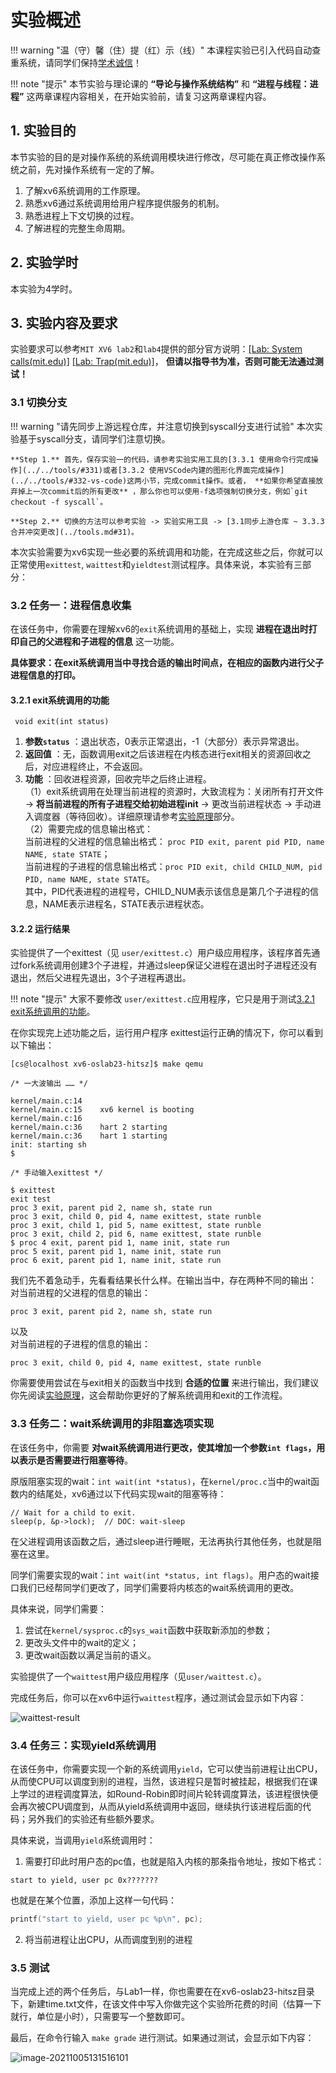# 实验概述

!!! warning "温（守）馨（住）提（红）示（线）"
    本课程实验已引入代码自动查重系统，请同学们保持[学术诚信](https://integrity.mit.edu/)！

!!! note   "提示"
    本节实验与理论课的 **“导论与操作系统结构”** 和 **“进程与线程：进程”** 这两章课程内容相关，在开始实验前，请复习这两章课程内容。
    

## 1.  实验目的

本节实验的目的是对操作系统的系统调用模块进行修改，尽可能在真正修改操作系统之前，先对操作系统有一定的了解。

1. 了解xv6系统调用的工作原理。
2. 熟悉xv6通过系统调用给用户程序提供服务的机制。
3. 熟悉进程上下文切换的过程。
4. 了解进程的完整生命周期。

## 2.  实验学时

本实验为4学时。

## 3.  实验内容及要求

实验要求可以参考`MIT XV6 lab2`和`lab4`提供的部分官方说明：[[Lab: System calls(mit.edu)]](https://pdos.csail.mit.edu/6.828/2020/labs/syscallhtml) [[Lab: Trap(mit.edu)]](https://pdos.csail.mit.edu/6.S081/2020/labs/traps.html)， **但请以指导书为准，否则可能无法通过测试！** 

### 3.1 切换分支

!!! warning   "请先同步上游远程仓库，并注意切换到syscall分支进行试验"
    本次实验基于syscall分支，请同学们注意切换。

    **Step 1.** 首先，保存实验一的代码，请参考实验实用工具的[3.3.1 使用命令行完成操作](../../tools/#331)或者[3.3.2 使用VSCode内建的图形化界面完成操作](../../tools/#332-vs-code)这两小节，完成commit操作。或者， **如果你希望直接放弃掉上一次commit后的所有更改** ，那么你也可以使用-f选项强制切换分支，例如`git checkout -f syscall`。

    **Step 2.** 切换的方法可以参考实验 -> 实验实用工具 -> [3.1同步上游仓库 ~ 3.3.3 合并冲突更改](../tools.md#31)。

本次实验需要为xv6实现一些必要的系统调用和功能，在完成这些之后，你就可以正常使用`exittest`, `waittest`和`yieldtest`测试程序。具体来说，本实验有三部分：


### 3.2 任务一：进程信息收集

在该任务中，你需要在理解xv6的`exit`系统调用的基础上，实现 **进程在退出时打印自己的父进程和子进程的信息** 这一功能。

**具体要求：在exit系统调用当中寻找合适的输出时间点，在相应的函数内进行父子进程信息的打印。** 

#### 3.2.1 exit系统调用的功能

` void exit(int status)`

1. **参数`status`** ：退出状态，0表示正常退出，-1（大部分）表示异常退出。  
2. **返回值** ：无，函数调用exit之后该进程在内核态进行exit相关的资源回收之后，对应进程终止，不会返回。  
3. **功能** ：回收进程资源，回收完毕之后终止进程。  
（1）exit系统调用在处理当前进程的资源时，大致流程为：关闭所有打开文件 -> **将当前进程的所有子进程交给初始进程init** -> 更改当前进程状态 -> 手动进入调度器（等待回收）。详细原理请参考[实验原理](../part2/#3)部分。  
（2）需要完成的信息输出格式：  
当前进程的父进程的信息输出格式： `proc PID exit, parent pid PID, name NAME, state STATE`；  
当前进程的子进程的信息输出格式：`proc PID exit, child CHILD_NUM, pid PID, name NAME, state STATE`。  
其中，PID代表进程的进程号，CHILD_NUM表示该信息是第几个子进程的信息，NAME表示进程名，STATE表示进程状态。

#### 3.2.2 运行结果

实验提供了一个exittest（见 `user/exittest.c`）用户级应用程序，该程序首先通过fork系统调用创建3个子进程，并通过sleep保证父进程在退出时子进程还没有退出，然后父进程先退出，3个子进程再退出。

!!! note   "提示"
    大家不要修改 `user/exittest.c`应用程序，它只是用于测试[3.2.1 exit系统调用的功能](#321)。

在你实现完上述功能之后，运行用户程序 exittest运行正确的情况下，你可以看到以下输出：

```
[cs@localhost xv6-oslab23-hitsz]$ make qemu

/* 一大波输出 …… */

kernel/main.c:14
kernel/main.c:15	xv6 kernel is booting
kernel/main.c:16
kernel/main.c:36	hart 2 starting
kernel/main.c:36	hart 1 starting
init: starting sh
$

/* 手动输入exittest */

$ exittest
exit test
proc 3 exit, parent pid 2, name sh, state run
proc 3 exit, child 0, pid 4, name exittest, state runble
proc 3 exit, child 1, pid 5, name exittest, state runble
proc 3 exit, child 2, pid 6, name exittest, state runble
$ proc 4 exit, parent pid 1, name init, state run
proc 5 exit, parent pid 1, name init, state run
proc 6 exit, parent pid 1, name init, state run
```

<!-- 1. 在 **第一个例子** 中，`trace 32 grep hello README`，其中，trace表示我们希望执行用户态应用程序trace（见user/trace.c），后面则是trace应用程序附带的入参：

    - `32`是"1 << SYS_read"，表示只追踪系统调用read；  
    - `grep`是trace应用程序中通过"exec"启动的另一个程序（见 user/grep.    c）；  
    - `hello README`则是grep程序的入参；  
    - 该命令的作用是使用grep程序查找README文件中匹配"hello"的行，并将其所使用到的read系统调用的信息打印出来，打印的格式为：`PID: sys_read(read系统调用的arg0) -> read系统调用的return_value`。

- 在 **第二个例子** 中，trace也是启动了`grep`程序，同时追踪所有的系统调用其中`2147583647`是`31`位bit全置一的十进制整型。可以看出，打的第一条信息就是系统调用trace，其第一个参数即命令行中输入2147583647。

- 在 **第三个例子** 中，启动了`grep`程序，但是没有使用trace，所以什么trace都不会出现。

- 在 **第四个例子** 中，trace启动了`usertests`程序中`forkforkfork`（见 user/usertests.c），追踪系统调用了fork，每次fork后代都会打印对的进程id。
    - 该例中的fork实际上并没有参数，方便起见，你可以直接打印用于传该参数的寄存器的值，它可能是任意值。
    
    - forkforkfork 会一直不停的fork子进程，直到进程数超过`NPROC`，其定义见kernel/param.h。
    
    - usertests是实验提供的用于测试xv6的系统调用，详见user/usertests.c。
    
      ```c
      /* user/usertest.c */
      //Tests xv6 system calls.  usertests without arguments runs them all
      // and usertests <name> runs <name> test. The test runner creates for
      // each test a process and based on the exit status of the process,
      // the test runner reports "OK" or "FAILED".  Some tests result in
      // kernel printing usertrap messages, which can be ignored if test
      // prints "OK".
      ```
     -->
我们先不着急动手，先看看结果长什么样。在输出当中，存在两种不同的输出：  
对当前进程的父进程的信息的输出：
```
proc 3 exit, parent pid 2, name sh, state run
```
以及  
对当前进程的子进程的信息的输出：
```
proc 3 exit, child 0, pid 4, name exittest, state runble
```
你需要使用尝试在与exit相关的函数当中找到 **合适的位置** 来进行输出，我们建议你先阅读[实验原理](../part2/#3)，这会帮助你更好的了解系统调用和exit的工作流程。
      

### 3.3 任务二：wait系统调用的非阻塞选项实现

在该任务中，你需要 **对wait系统调用进行更改，使其增加一个参数`int flags`，用以表示是否需要进行阻塞等待**。

原版阻塞实现的wait：`int wait(int *status)`，在`kernel/proc.c`当中的wait函数内的结尾处，xv6通过以下代码实现wait的阻塞等待：
```
// Wait for a child to exit.
sleep(p, &p->lock);  // DOC: wait-sleep
```
在父进程调用该函数之后，通过sleep进行睡眠，无法再执行其他任务，也就是阻塞在这里。

同学们需要实现的wait：`int wait(int *status, int flags)`。用户态的wait接口我们已经帮同学们更改了，同学们需要将内核态的wait系统调用的更改。  

具体来说，同学们需要：

1. 尝试在`kernel/sysproc.c`的`sys_wait`函数中获取新添加的参数；
2. 更改头文件中的wait的定义；
3. 更改wait函数以满足当前的语义。


<!-- sysinfo只需要一个参数，这个参数是结构体 `sysinfo`的指针， **这个结构体在kernel/sysinfo.h** 可以找到。xv6内核的工作就是把这个结构体填上应有的数值。下面介绍结构体每个成员的含义

```c
 1  struct sysinfo {
 2    uint64 freemem;   // amount of free memory (bytes)
 3    uint64 nproc;     // number of process
 4    uint64 freefd;    // number of free file descriptor
 5  };
```

- `freemem`：当前剩余的内存 **字节** 数
- `nproc`： **状态为UNUSED** 的进程个数
- `freefd`：当前进程可用文件描述符的数量，即 **尚未使用** 的文件描述符数量 -->

实验提供了一个`waittest`用户级应用程序（见`user/waittest.c`）。

完成任务后，你可以在xv6中运行`waittest`程序，通过测试会显示如下内容：

<!-- ![image-20211005130943125](part1.assets/image-20211005130943125.png) -->
![waittest-result](part1.assets/waittest-ans.png)


### 3.4 任务三：实现yield系统调用

在该任务中，你需要实现一个新的系统调用`yield`，它可以使当前进程让出CPU，从而使CPU可以调度到别的进程，当然，该进程只是暂时被挂起，根据我们在课上学过的进程调度算法，如Round-Robin即时间片轮转调度算法，该进程很快便会再次被CPU调度到，从而从yield系统调用中返回，继续执行该进程后面的代码；另外我们的实验还有些额外要求。

具体来说，当调用`yield`系统调用时：

1. 需要打印此时用户态的pc值，也就是陷入内核的那条指令地址，按如下格式：
```shell
start to yield, user pc 0x???????
```
   也就是在某个位置，添加上这样一句代码：
```c
printf("start to yield, user pc %p\n", pc);
```
2. 将当前进程让出CPU，从而调度到别的进程


### 3.5 测试

当完成上述的两个任务后，与Lab1一样，你也需要在在xv6-oslab23-hitsz目录下，新建time.txt文件，在该文件中写入你做完这个实验所花费的时间（估算一下就行，单位是小时），只需要写一个整数即可。

最后，在命令行输入 `make grade` 进行测试。如果通过测试，会显示如下内容：

![image-20211005131516101](part1.assets/result.png)



